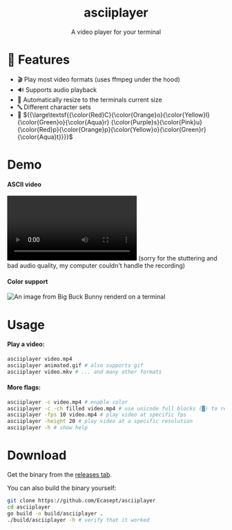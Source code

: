 # <div align="center">asciiplayer</align>

<div align="center">A video player for your terminal</div>

# 🎉 Features

- 🎬 Play most video formats (uses ffmpeg under the hood)
- 🔊 Supports audio playback
- 📐 Automatically resize to the terminals current size
- 🔤 Different character sets
- 🎨 ${{\large\textsf{{\color{Red}C}{\color{Orange}o}{\color{Yellow}l}{\color{Green}o}{\color{Aqua}r} {\color{Purple}s}{\color{Pink}u}{\color{Red}p}{\color{Orange}p}{\color{Yellow}o}{\color{Green}r}{\color{Aqua}t}}}}\$

# Demo

#### ASCII video

<video src="https://github.com/user-attachments/assets/eb0c0cdb-6712-447b-a8a9-debe6915ee7c"></video>
(sorry for the stuttering and bad audio quality, my computer couldn't handle the recording)

#### Color support

![An image from Big Buck Bunny renderd on a terminal](https://github.com/user-attachments/assets/55e37c60-093d-4c54-b126-b5bbc23ebdd3)

# Usage

#### Play a video:

```sh
asciiplayer video.mp4
asciiplayer animated.gif # also supports gif
asciiplayer video.mkv # ... and many other formats
```

#### More flags:

```sh
asciiplayer -c video.mp4 # enable color
asciiplayer -c -ch filled video.mp4 # use unicode full blocks (█) to render colored video
asciiplayer -fps 10 video.mp4 # play video at specific fps
asciiplayer -height 20 # play video at a specific resolution
asciiplayer -h # show help
```

# Download

Get the binary from the [releases tab](https://github.com/Ecasept/asciiplayer/releases).

You can also build the binary yourself:

```sh
git clone https://github.com/Ecasept/asciiplayer
cd asciiplayer
go build -o build/asciiplayer .
./build/asciiplayer -h # verify that it worked
```
